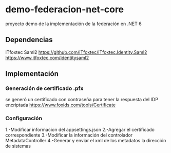 # demo-federacion-net-core
proyecto demo de la implementación de la federación en .NET 6 

## Dependencias 
ITfoxtec Saml2
https://github.com/ITfoxtec/ITfoxtec.Identity.Saml2
https://www.itfoxtec.com/identitysaml2

## Implementación
### Generación de certificado .pfx
se generó un certificado con contraseña para tener la respuesta del IDP encriptada
https://www.foxids.com/tools/Certificate 



### Configuración
1.-Modificar informacion del appsettings.json 
2.-Agregar el certificado correspondiente 
3.-Modificar la información del controlador MetadataController
4.-Generar y enviar el xml de los metadatos la dirección de sistemas
